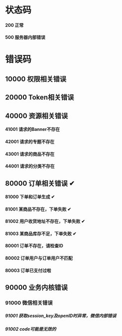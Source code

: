 # 状态码

#### 200 正常

#### 500 服务器内部错误

# 错误码

## 10000 权限相关错误

## 20000 Token相关错误

## 40000 资源相关错误

#### 41001 请求的Banner不存在

#### 42001 请求的专题不存在

#### 43001 请求的商品不存在

#### 44001 请求的分类不存在

## 80000 订单相关错误 ✔

#### 81000 下单和订单生成 ✔

#### 81001 某商品不存在，下单失败 ✔

#### 81002 用户收货地址不存在，下单失败 ✔

#### 81003 某商品库存不足，下单失败 ✔

#### 80001 订单不存在，请检查ID

#### 80002 订单用户与订单用户不匹配



#### 80003 订单已支付过啦

## 90000 业务内核错误

### 91000 微信相关错误

##### 91001 获取session_key及openID时异常，微信内部错误

##### 91002  code可能是无效的